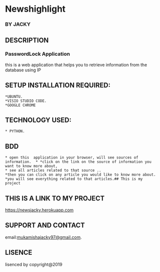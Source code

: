 # Newshighlight
### BY **JACKY**
## DESCRIPTION
### PasswordLock Application
this is a web application that helps you to retrieve information from the database using IP


## SETUP INSTALLATION REQUIRED:

	*UBUNTU.
	*VISIO STUDIO CODE.	
    *GOOGLE CHROME
## TECHNOLOGY USED:
    * PYTHON.
   
## BDD
    * open this  application in your browser, will see sources of information.  * *click on the link on the source of information you want to know more about, 
    * see all articles related to that source .. 
    *then you can click on any article you would like to know more about.
    *you will see everything related to that articles.## This is my project
    
## THIS IS A LINK TO MY PROJECT

   https://newsjacky.herokuapp.com

## SUPPORT AND CONTACT 
email:mukamishajacky97@gmail.com.
## LISENCE
lisenced by copyright@2019